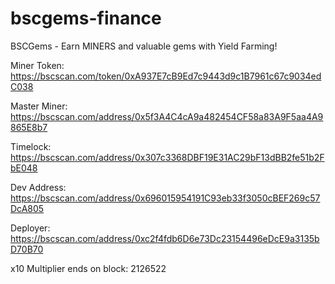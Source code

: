 # bscgems-finance
BSCGems - Earn MINERS and valuable gems with Yield Farming!

Miner Token: https://bscscan.com/token/0xA937E7cB9Ed7c9443d9c1B7961c67c9034edC038

Master Miner: https://bscscan.com/address/0x5f3A4C4cA9a482454CF58a83A9F5aa4A9865E8b7

Timelock: https://bscscan.com/address/0x307c3368DBF19E31AC29bF13dBB2fe51b2FbE048

Dev Address: https://bscscan.com/address/0x696015954191C93eb33f3050cBEF269c57DcA805

Deployer: https://bscscan.com/address/0xc2f4fdb6D6e73Dc23154496eDcE9a3135bD70B70

x10 Multiplier ends on block: 2126522
